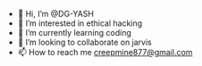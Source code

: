 - 👋 Hi, I’m @DG-YASH
- 👀 I’m interested in ethical hacking
- 🌱 I’m currently learning coding
- 💞️ I’m looking to collaborate on jarvis
- 📫 How to reach me creepmine877@gmail.com

<!---
DG-YASH/DG-YASH is a ✨ special ✨ repository because its `README.md` (this file) appears on your GitHub profile.
You can click the Preview link to take a look at your changes.
--->
